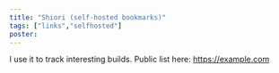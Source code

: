 ```yaml
---
title: "Shiori (self-hosted bookmarks)"
tags: ["links","selfhosted"]
poster:
---
```


I use it to track interesting builds. Public list here: https://example.com
